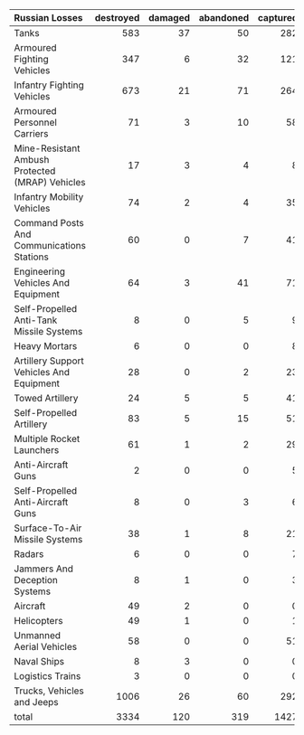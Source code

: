 | Russian Losses                                   |   destroyed |   damaged |   abandoned |   captured |   total |
|:-------------------------------------------------|------------:|----------:|------------:|-----------:|--------:|
| Tanks                                            |         583 |        37 |          50 |        282 |     952 |
| Armoured Fighting Vehicles                       |         347 |         6 |          32 |        121 |     506 |
| Infantry Fighting Vehicles                       |         673 |        21 |          71 |        264 |    1029 |
| Armoured Personnel Carriers                      |          71 |         3 |          10 |         58 |     142 |
| Mine-Resistant Ambush Protected  (MRAP) Vehicles |          17 |         3 |           4 |          8 |      32 |
| Infantry Mobility Vehicles                       |          74 |         2 |           4 |         35 |     115 |
| Command Posts And Communications Stations        |          60 |         0 |           7 |         41 |     108 |
| Engineering Vehicles And Equipment               |          64 |         3 |          41 |         71 |     179 |
| Self-Propelled Anti-Tank Missile Systems         |           8 |         0 |           5 |          9 |      22 |
| Heavy Mortars                                    |           6 |         0 |           0 |          8 |      14 |
| Artillery Support Vehicles And Equipment         |          28 |         0 |           2 |         23 |      53 |
| Towed Artillery                                  |          24 |         5 |           5 |         41 |      75 |
| Self-Propelled Artillery                         |          83 |         5 |          15 |         51 |     154 |
| Multiple Rocket Launchers                        |          61 |         1 |           2 |         29 |      93 |
| Anti-Aircraft Guns                               |           2 |         0 |           0 |          5 |       7 |
| Self-Propelled Anti-Aircraft Guns                |           8 |         0 |           3 |          6 |      17 |
| Surface-To-Air Missile Systems                   |          38 |         1 |           8 |         21 |      68 |
| Radars                                           |           6 |         0 |           0 |          7 |      13 |
| Jammers And Deception Systems                    |           8 |         1 |           0 |          3 |      12 |
| Aircraft                                         |          49 |         2 |           0 |          0 |      51 |
| Helicopters                                      |          49 |         1 |           0 |          1 |      51 |
| Unmanned Aerial Vehicles                         |          58 |         0 |           0 |         51 |     109 |
| Naval Ships                                      |           8 |         3 |           0 |          0 |      11 |
| Logistics Trains                                 |           3 |         0 |           0 |          0 |       3 |
| Trucks, Vehicles and Jeeps                       |        1006 |        26 |          60 |        292 |    1384 |
| total                                            |        3334 |       120 |         319 |       1427 |    5200 |